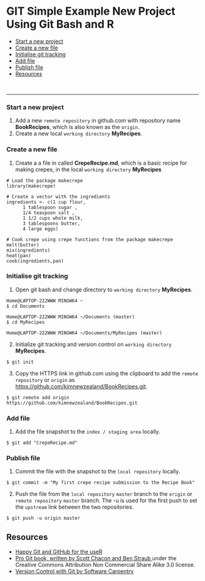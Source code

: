# GIT Simple Example New Project Using Git Bash and R


+ [Start a new project](#start-a-new-project)
+ [Create a new file](#create-a-new-file)
+ [Initialise git tracking](#initialise-git-tracking)
+ [Add file](#add-file)
+ [Publish file](#publish-file)
+ [Resources](#resources)



<br><hr>


### Start a new project

1. Add a new `remote repository` in github.com with repository name **BookRecipes**, which is also known as the `origin`.  
2. Create a new local `working directory` **MyRecipes**. 

### Create a new file

1. Create a a file in called **CrepeRecipe.md**, which is a basic recipe for making crepes, in the local `working directory` **MyRecipes**

```{r}
# Load the package makecrepe
library(makecrepe)

# Create a vector with the ingredients
ingredients <- c(1 cup flour,
      1 tablespoon sugar ,
      1/4 teaspoon salt ,
      1 1/2 cups whole milk,
      3 tablespoons butter,
      4 large eggs)

# Cook crepe using crepe functions from the package makecrepe
melt(butter)
mix(ingredients)
heat(pan)
cook(ingredients,pan)
```

### Initialise git tracking

1. Open git bash and change directory to `working directory` **MyRecipes**.

```{bash}
Home@LAPTOP-222WWW MINGW64 ~
$ cd Documents

Home@LAPTOP-222WWW MINGW64 ~/Documents (master)
$ cd MyRecipes

Home@LAPTOP-222WWW MINGW64 ~/Documents/MyRecipes (master)
```


2. Initialize git tracking and version control on `working directory` **MyRecipes**.

```{bash}
$ git init
```

3. Copy the HTTPS link in github.com using the clipboard to add the `remote repository` or `origin`  as https://github.com/kimnewzealand/BookRecipes.git.

```{bash}
$ git remote add origin https://github.com/kimnewzealand/BookRecipes.git
```

### Add file

1. Add the file snapshot to the `index / staging area` locally.

```{bash}
$ git add "CrepeRecipe.md"
```

### Publish file

1. Commit the file with the snapshot to the `local repository` locally.

```{bash}
$ git commit -m "My first crepe recipe submission to the Recipe Book"
```

2.  Push the file from the `local repository` `master` branch to the `origin` or `remote repository` `master` branch. The -u is used for the first push to set the `upstream` link between the two repositories.
 
```{bash}
$ git push -u origin master
```

## Resources

+ [Happy Git and GitHub for the useR](http://happygitwithr.com/rmd-test-drive.html)
+ [Pro Git book, written by Scott Chacon and Ben Straub ](https://git-scm.com/book/en/v2) under the Creative Commons Attribution Non Commercial Share Alike 3.0 license.
+ [Version Control with Git by Software Carpentry](http://swcarpentry.github.io/git-novice/)
